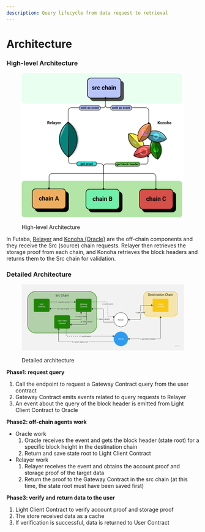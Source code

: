 ```yaml
---
description: Query lifecycle from data request to retrieval
---
```


# Architecture

### High-level Architecture

<figure><img src="../.gitbook/assets/futaba_arch.png" alt=""><figcaption><p>High-level Architecture</p></figcaption></figure>

In Futaba, [Relayer](../protocol/relayer.md) and [Konoha (Oracle)](../protocol/oracle.md) are the off-chain components and they receive the Src (source) chain requests. Relayer then retrieves the storage proof from each chain, and Konoha retrieves the block headers and returns them to the Src chain for validation.

### Detailed Architecture

<figure><img src="../.gitbook/assets/futaba_high-level_architecture.jpg" alt=""><figcaption><p>Detailed architecture</p></figcaption></figure>

**Phase1: request query**

1. Call the endpoint to request a Gateway Contract query from the user contract
2. Gateway Contract emits events related to query requests to Relayer
3. An event about the query of the block header is emitted from Light Client Contract to Oracle

**Phase2: off-chain agents work**

* Oracle work
  1. Oracle receives the event and gets the block header (state root) for a specific block height in the destination chain
  2. Return and save state root to Light Client Contract
* Relayer work
  1. Relayer receives the event and obtains the account proof and storage proof of the target data
  2. Return the proof to the Gateway Contract in the src chain (at this time, the state root must have been saved first)

**Phase3: verify and return data to the user**

1. Light Client Contract to verify account proof and storage proof
2. The store received data as a cache
3. If verification is successful, data is returned to User Contract
